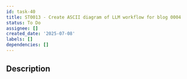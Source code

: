 ```yaml
---
id: task-40
title: ST0013 - Create ASCII diagram of LLM workflow for blog 0004
status: To Do
assignee: []
created_date: '2025-07-08'
labels: []
dependencies: []
---
```


## Description
